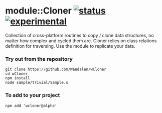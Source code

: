 
# module::Cloner [![status](https://github.com/Wandalen/wCloner/workflows/StandardPublish/badge.svg)](https://github.com/Wandalen/wCloner/actions/workflows/StandardPublish.yml) [![experimental](https://img.shields.io/badge/stability-experimental-orange.svg)](https://github.com/emersion/stability-badges#experimental)

Collection of cross-platform routines to copy / clone data structures, no matter how complex and cycled them are. Cloner relies on class relations definition for traversing. Use the module to replicate your data.

### Try out from the repository
```
git clone https://github.com/Wandalen/wCloner
cd wCloner
npm install
node sample/trivial/Sample.s
```

### To add to your project
```
npm add 'wcloner@alpha'
```